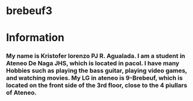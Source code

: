 # brebeuf3
# Information
### My name is Kristofer lorenzo PJ R. Agualada. I am a student in Ateneo De Naga JHS, which is located in pacol. I have many Hobbies such as playing the bass guitar, playing video games, and watching movies. My LG in ateneo is 9-Brebeuf, which is located on the front side of the 3rd floor, close to the 4 piullars of Ateneo.
